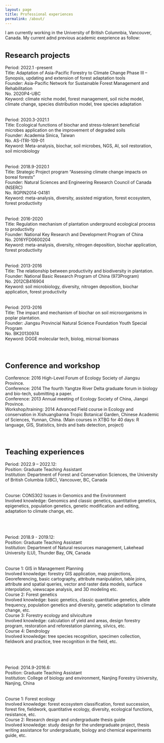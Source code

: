 ```yaml
---
layout: page
title: Professional experiences
permalink: /about/
---
```

I am currently working in the University of British Columnbia, Vancouver, Canada. My current adnd previous academic exeprience as follow:   
<br>
<br>
<font size="+2"><strong> Research projects</strong></font><br>
<br>Period: 2022.1 -present
<br>Title: Adaptation of Asia-Pacific Forestry to Climate Change Phase III – Synopsis, updating and extension of forest adaptation tools
<br>Founder: Asia-Pacific Network for Sustainable Forest Management and Rehabilitation 
<br>No. 2020P4-UBC
<br>Keyword: climate niche model, forest management, soil niche model, climate change, species distribution model, tree species adaptation
<br><br>
<br>Period: 2020.3-2021.1
<br>Title: Ecological functions of biochar and stress-tolerant beneficial microbes application on the improvement of degraded soils
<br>Founder: Academia Sinica, Taiwan 
<br>No. AS-ITRI-109-01
<br>Keyword: Meta-analysis, biochar, soil microbes, NGS, AI, soil restoration, soil microbiology
<br><br>
<br>Period: 2018.9-2020.1
<br>Title: Strategic Project program “Assessing climate change impacts on boreal forests” 
<br>Founder: Natural Sciences and Engineering Research Council of Canada (NSERC)
<br>No. RGPIN2014-04181
<br>Keyword: meta-analysis, diversity, assisted migration, forest ecosystem, forest productivity
<br><br>
<br>Period: 2016-2020
<br>Title: Regulation mechanism of plantation underground ecological process to productivity 
<br>Founder: National Key Research and Development Program of China 
<br>No. 2016YFD0600204
<br>Keyword: meta-analysis, diversity, nitrogen deposition, biochar application, forest productivity 
<br><br>
<br>Period: 2013-2016
<br>Title: The relationship between productivity and biodiversity in plantation.
<br>Founder: National Basic Research Program of China (973Program)
<br>No. 2012CB416904
<br>Keyword: soil microbiology, diversity, nitrogen deposition, biochar application, forest productivity 
<br><br>
<br>Period: 2013-2016
<br>Title: The impact and mechanism of biochar on soil microorganisms in poplar plantation.
<br>Founder: Jiangsu Provincial Natural Science Foundation Youth Special Program
<br>No. BK20130974
<br>Keyword: DGGE molecular tech, biolog, microal biomass
<br><br><br><br>

<font size="+2"><strong> Conference and workshop</strong></font><br>
<br>Conference: 2016 High-Level Forum of Ecology Society of Jiangsu Province.
<br>Conference: 2014 The fourth Yangtze River Delta graduate forum in biology and bio-tech, submitting a paper. 
<br>Conference: 2013 Annual meeting of Ecology Society of China, Jiangxi Province.
<br>Workshop/training: 2014 Advanced Field course in Ecology and conservation in Xishuangbanna Tropic Botanical Garden, Chinese Academic of Sciences, Yunnan, China. (Main courses in XTBG for 40 days: R language, GIS, Statistics, birds and bats detection, project) 
<br><br><br><br>

<font size="+2"><strong> Teaching experiences </strong></font><br>
<br>Period: 2022.9 – 2022.12: 
<br>Position: Graduate Teaching Assistant
<br>Institution: Department of Forest and Conservation Sciences, the University of British Columbia (UBC), Vancouver, BC, Canada 
<br><br>
<br>Course: CONS302 Issues in Genomics and the Environment
<br>Involved knowledge: Genomics and classic genetics, quantitative genetics, epigenetics, population genetics, genetic modification and editing, adaptation to climate change, etc.
<br><br><br><br>
<br>Period: 2018.9 - 2019.12: 
<br>Position: Graduate Teaching Assistant
<br>Institution: Department of Natural resources management, Lakehead University (LU), Thunder Bay, ON, Canada 
<br><br>
<br>Course 1: GIS in Management Planning
<br>Involved knowledge: forestry GIS application, map projections, Georeferencing, basic cartography, attribute manipulation, table joins, attribute and spatial queries, vector and raster data models, surface interpolation, viewscape analysis, and 3D modeling etc.
<br>Course 2: Forest genetics
<br>Involved knowledge: basic genetics, classic quantitative genetics, allele frequency, population genetics and diversity, genetic adaptation to climate change, etc.
<br>Course 3: Forestry ecology and silviculture
<br>Involved knowledge: calculation of yield and areas, design forestry program, restoration and reforestation planning, silvics, etc.
<br>Course 4: Dendrology
<br>Involved knowledge: tree species recognition, specimen collection, fieldwork and practice, tree recognition in the field, etc.
<br><br><br><br>
<br>Period: 2014.9-2016.6: 
<br>Position: Graduate Teaching Assistant
<br>Institution: College of biology and environment, Nanjing Forestry University, Nanjing, China 
<br><br>
<br>Course 1: Forest ecology
<br>Involved knowledge: forest ecosystem classification, forest succession, forest fire, fieldwork, quantitative ecology, diversity, ecological functions, resistance, etc.
<br>Course 2: Research design and undergraduate thesis guide
<br>Involved knowledge: study design for the undergraduate project, thesis writing assistance for undergraduate, biology and chemical experiments guide, etc.
<br><br>
